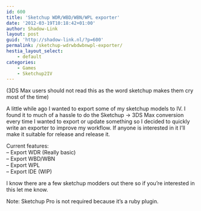 ```yaml
---
id: 600
title: 'Sketchup WDR/WBD/WBN/WPL exporter'
date: '2012-03-19T10:18:42+01:00'
author: Shadow-Link
layout: post
guid: 'http://shadow-link.nl/?p=600'
permalink: /sketchup-wdrwbdwbnwpl-exporter/
hestia_layout_select:
    - default
categories:
    - Games
    - Sketchup2IV
---
```


(3DS Max users should not read this as the word sketchup makes them cry most of the time)

A little while ago I wanted to export some of my sketchup models to IV. I found it to much of a hassle to do the Sketchup -&gt; 3DS Max conversion every time I wanted to export or update something so I decided to quickly write an exporter to improve my workflow. If anyone is interested in it I’ll make it suitable for release and release it.

Current features:  
– Export WDR (Really basic)  
– Export WBD/WBN  
– Export WPL  
– Export IDE (WIP)

I know there are a few sketchup modders out there so if you’re interested in this let me know.

Note: Sketchup Pro is not required because it’s a ruby plugin.